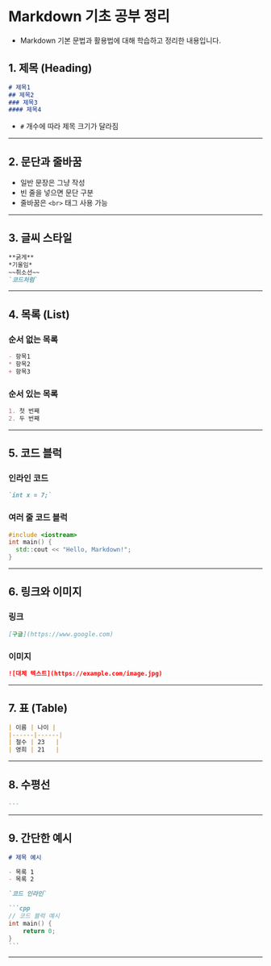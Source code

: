 # Markdown 기초 공부 정리
- Markdown 기본 문법과 활용법에 대해 학습하고 정리한 내용입니다.  

## 1. 제목 (Heading)

```md
# 제목1
## 제목2
### 제목3
#### 제목4
```

- `#` 개수에 따라 제목 크기가 달라짐

---

## 2. 문단과 줄바꿈

- 일반 문장은 그냥 작성  
- 빈 줄을 넣으면 문단 구분  
- 줄바꿈은 `<br>` 태그 사용 가능  

---

## 3. 글씨 스타일

```md
**굵게**
*기울임*
~~취소선~~
`코드처럼`
```

---

## 4. 목록 (List)

### 순서 없는 목록

```md
- 항목1
* 항목2
+ 항목3
```
### 순서 있는 목록

```md
1. 첫 번째
2. 두 번째
```

---

## 5. 코드 블럭

### 인라인 코드

```md
`int x = 7;`
```

### 여러 줄 코드 블럭

```cpp
#include <iostream>
int main() {
  std::cout << "Hello, Markdown!";
}
```

---

## 6. 링크와 이미지

### 링크

```md
[구글](https://www.google.com)
```

### 이미지

```md
![대체 텍스트](https://example.com/image.jpg)
```

---

## 7. 표 (Table)

```md
| 이름 | 나이 |
|------|------|
| 철수 | 23   |
| 영희 | 21   |
```

---

## 8. 수평선

```md
---
```

---

## 9. 간단한 예시

````md
# 제목 예시

- 목록 1
- 목록 2

`코드 인라인`

```cpp
// 코드 블럭 예시
int main() {
    return 0;
}
```
````

---
